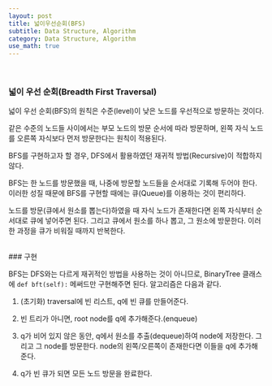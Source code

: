 ```yaml
---
layout: post
title: 넓이우선순회(BFS)
subtitle: Data Structure, Algorithm
category: Data Structure, Algorithm
use_math: true
---
```


<br>

### 넓이 우선 순회(Breadth First Traversal)

넓이 우선 순회(BFS)의 원칙은 수준(level)이 낮은 노드를 우선적으로 방문하는 것이다.

같은 수준의 노드들 사이에서는 부모 노드의 방문 순서에 따라 방문하며, 왼쪽 자식 노드를 오른쪽 자식보다 먼저 방문한다는 원칙이 적용된다.

BFS를 구현하고자 할 경우, DFS에서 활용하였던 재귀적 방법(Recursive)이 적합하지 않다.

BFS는 한 노드를 방문했을 때, 나중에 방문할 노드들을 순서대로 기록해 두어야 한다. 이러한 성질 때문에 BFS를 구현할 때에는 큐(Queue)를 이용하는 것이 편리하다.

노드를 방문(큐에서 원소를 뽑는다)하였을 때 자식 노드가 존재한다면 왼쪽 자식부터 순서대로 큐에 넣어주면 된다. 그리고 큐에서 원소를 하나 뽑고, 그 원소에 방문한다. 이러한 과정을 큐가 비워질 때까지 반복한다.


<br>
### 구현

BFS는 DFS와는 다르게 재귀적인 방법을 사용하는 것이 아니므로, BinaryTree 클래스에 ```def bft(self):``` 메써드만 구현해주면 된다. 알고리즘은 다음과 같다.

1. (초기화) traversal에 빈 리스트, q에 빈 큐를 만들어준다.

2. 빈 트리가 아니면, root node를 q에 추가해준다.(enqueue)

3. q가 비어 있지 않은 동안, q에서 원소를 추출(dequeue)하여 node에 저장한다. 그리고 그 node를 방문한다. node의 왼쪽/오른쪽이 존재한다면 이들을 q에 추가해 준다.

4. q가 빈 큐가 되면 모든 노드 방문을 완료한다.


<br>
<br>
